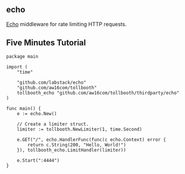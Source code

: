 ## echo

[Echo](https://github.com/labstack/echo) middleware for rate limiting HTTP requests.


## Five Minutes Tutorial

```
package main

import (
	"time"

	"github.com/labstack/echo"
	"github.com/aw16com/tollbooth"
	tollbooth_echo "github.com/aw16com/tollbooth/thirdparty/echo"
)

func main() {
	e := echo.New()

	// Create a limiter struct.
	limiter := tollbooth.NewLimiter(1, time.Second)

	e.GET("/", echo.HandlerFunc(func(c echo.Context) error {
		return c.String(200, "Hello, World!")
	}), tollbooth_echo.LimitHandler(limiter))

	e.Start(":4444")
}

```
